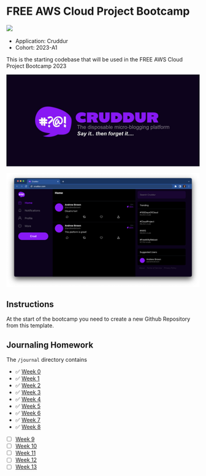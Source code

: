 # FREE AWS Cloud Project Bootcamp

![](https://codebuild.eu-central-1.amazonaws.com/badges?uuid=eyJlbmNyeXB0ZWREYXRhIjoibFNCL29sQmxZVFVnMi9Yd0JFSXp5aEJuaS85WlBmdG0xNWtscHY5OXJVUEFockVYam5VZDlleUh5eWxkeVpxYXk4WjgxeE4zUDhnUERxM2RHanArWlpBPSIsIml2UGFyYW1ldGVyU3BlYyI6Im0vYzlVdm9KMEtPTGFKWTciLCJtYXRlcmlhbFNldFNlcmlhbCI6MX0%3D&branch=main)

- Application: Cruddur
- Cohort: 2023-A1

This is the starting codebase that will be used in the FREE AWS Cloud Project Bootcamp 2023

![Cruddur Graphic](_docs/assets/cruddur-banner.jpg)

![Cruddur Screenshot](_docs/assets/cruddur-screenshot.png)

## Instructions

At the start of the bootcamp you need to create a new Github Repository from this template.

## Journaling Homework

The `/journal` directory contains

- :white_check_mark: [Week 0](journal/week0.md)
- :white_check_mark: [Week 1](journal/week1.md)
- :white_check_mark: [Week 2](journal/week2.md)
- :white_check_mark: [Week 3](journal/week3.md)
- :white_check_mark: [Week 4](journal/week4.md)
- :white_check_mark: [Week 5](journal/week5.md)
- :white_check_mark: [Week 6](journal/week6.md)
- :white_check_mark: [Week 7](journal/week7.md)
- :white_check_mark: [Week 8](journal/week8.md)
- [ ] [Week 9](journal/week9.md)
- [ ] [Week 10](journal/week10.md)
- [ ] [Week 11](journal/week11.md)
- [ ] [Week 12](journal/week12.md)
- [ ] [Week 13](journal/week13.md)
